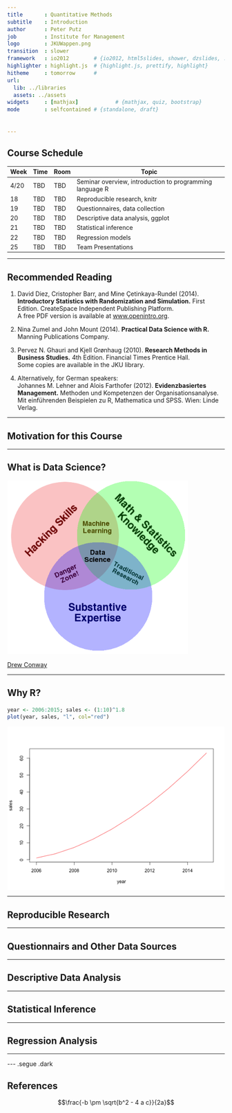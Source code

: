 ```yaml
---
title       : Quantitative Methods
subtitle    : Introduction
author      : Peter Putz
job         : Institute for Management
logo        : JKUWappen.png
transition  : slower
framework   : io2012        # {io2012, html5slides, shower, dzslides, ...}
highlighter : highlight.js  # {highlight.js, prettify, highlight}
hitheme     : tomorrow      # 
url:
  lib: ../libraries
  assets: ../assets
widgets     : [mathjax]            # {mathjax, quiz, bootstrap}
mode        : selfcontained # {standalone, draft}


---
```


## Course Schedule
  
|  Week | Time         | Room       | Topic                                                    |
|------ | ------------ | ---------- | ---------------------------------------------------------|
| 4/20  | TBD          | TBD        | Seminar overview, introduction to programming language R |                         
|   18  | TBD          | TBD        | Reproducible research, knitr                             |
|   19  | TBD          | TBD        | Questionnaires, data collection                          |
|   20  | TBD          | TBD        | Descriptive data analysis, ggplot                        |
|   21  | TBD          | TBD        | Statistical inference                                    |
|   22  | TBD          | TBD        | Regression models                                        |
|   25  | TBD          | TBD        | Team Presentations                                       |

--- 

## Recommended Reading

1. David Diez, Cristopher Barr, and Mine Çetinkaya-Rundel (2014). **Introductory Statistics with Randomization and Simulation.** First Edition. CreateSpace Independent Publishing Platform.  
   A free PDF version is available at www.openintro.org.  

2. Nina Zumel and John Mount (2014). **Practical Data Science with R.** Manning Publications Company.  

3. Pervez N. Ghauri and Kjell Grønhaug (2010). **Research Methods in Business Studies.** 4th Edition. Financial Times Prentice Hall.  
    Some copies are available in the JKU library.  

4. Alternatively, for German speakers:  
   Johannes M. Lehner and Alois Farthofer (2012). **Evidenzbasiertes Management.** Methoden und Kompetenzen der Organisationsanalyse. Mit einführenden Beispielen zu R, Mathematica und SPSS. Wien: Linde Verlag.

---

## Motivation for this Course

---

## What is Data Science?

 <img class=center height=400 src=../assets/img/venn.png />



[Drew Conway](http://www.drewconway.com/zia/?p=2378)

---

## Why R?


```r
year <- 2006:2015; sales <- (1:10)^1.8
plot(year, sales, "l", col="red")
```

<img src="assets/fig/sales.png" title="plot of chunk sales" alt="plot of chunk sales" style="display: block; margin: auto;" />

---

## Reproducible Research

---

## Questionnairs and Other Data Sources

---

## Descriptive Data Analysis

---

## Statistical Inference

---

## Regression Analysis

---

--- .segue .dark

## References

$$\frac{-b \pm \sqrt{b^2 - 4 a c}}{2a}$$
